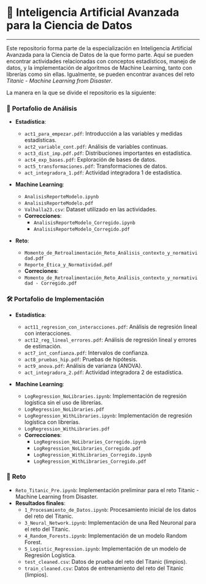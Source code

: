 # 🌟 Inteligencia Artificial Avanzada para la Ciencia de Datos

---

Este repositorio forma parte de la especialización en Inteligencia Artificial Avanzada para la Ciencia de Datos de la que formo parte. 
Aquí se pueden encontrar actividades relacionadas con conceptos estadísticos, manejo de datos, y la implementación de algoritmos de Machine Learning, tanto con librerías como sin ellas. 
Igualmente, se pueden encontrar avances del reto *Titanic - Machine Learning from Disaster*.

La manera en la que se divide el repositorio es la siguiente:

### 📝 **Portafolio de Análisis**

- **Estadística**:
  - `act1_para_empezar.pdf`: Introducción a las variables y medidas estadísticas.
  - `act2_variable_cont.pdf`: Análisis de variables continuas.
  - `act3_dist_imp.pdf.pdf`: Distribuciones importantes en estadística.
  - `act4_exp_bases.pdf`: Exploración de bases de datos.
  - `act5_transformaciones.pdf`: Transformaciones de datos.
  - `act_integradora_1.pdf`: Actividad integradora 1 de estadística.
  
- **Machine Learning**:
  - `AnalisisReporteModelo.ipynb`
  - `AnalisisReporteModelo.pdf`
  - `Valhalla23.csv`: Dataset utilizado en las actividades.
  - **Correcciones**:
    - `AnalisisReporteModelo_Corregido.ipynb`
    - `AnalisisReporteModelo_Corregido.pdf`
- **Reto**:
  - `Momento_de_Retroalimentación_Reto_Análisis_contexto_y_normatividad.pdf`
  - `Reporte_Ética_y_Normatividad.pdf`
  - **Correciones**:
  - `Momento_de_Retroalimentación_Reto_Análisis_contexto_y_normatividad - Corregido.pdf`

### 🛠️ **Portafolio de Implementación**

- **Estadística**:
  - `act11_regresion_con_interacciones.pdf`: Análisis de regresión lineal con interacciones.
  - `act12_reg_lineal_errores.pdf`: Análisis de regresión lineal y errores de estimación.
  - `act7_int_confianza.pdf`: Intervalos de confianza.
  - `act8_pruebas_hip.pdf`: Pruebas de hipótesis.
  - `act9_anova.pdf`: Análisis de varianza (ANOVA).
  - `act_integradora_2.pdf`: Actividad integradora 2 de estadística.
  
- **Machine Learning**:
  -  `LogRegression_NoLibraries.ipynb`: Implementación de regresión logística sin el uso de librerías.
  - `LogRegression_NoLibraries.pdf`
  - `LogRegression_WithLibraries.ipynb`: Implementación de regresión logística con librerías.
  - `LogRegression_WithLibraries.pdf` 
  - **Correcciones**:
    - `LogRegression_NoLibraries_Corregido.ipynb`
    - `LogRegression_NoLibraries_Corregido.pdf`
    - `LogRegression_WithLibraries_Corregido.ipynb`
    - `LogRegression_WithLibraries_Corregido.pdf`
  
### 📂 **Reto**

- `Reto_Titanic_Pre.ipynb`: Implementación preliminar para el reto Titanic - Machine Learning from Disaster.
- **Resultados finales**:
  - `1_Procesamiento_de_Datos.ipynb`: Procesamiento inicial de los datos del reto del Titanic.
  - `3_Neural_Network.ipynb`: Implementación de una Red Neuronal para el reto del Titanic.
  - `4_Random_Forests.ipynb`: Implementación de un modelo Random Forest.
  - `5_Logistic_Regression.ipynb`: Implementación de un modelo de Regresión Logística.
  - `test_cleaned.csv`: Datos de prueba del reto del Titanic (limpios).
  - `train_cleaned.csv`: Datos de entrenamiento del reto del Titanic (limpios).
